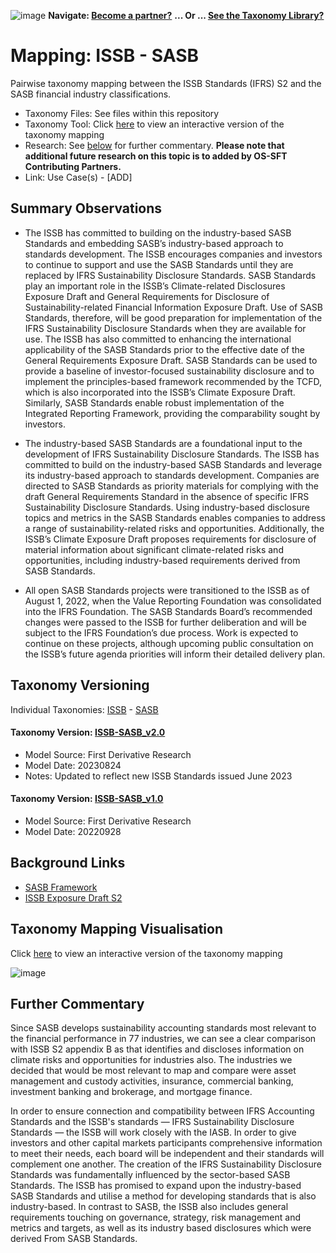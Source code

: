 ![image](https://user-images.githubusercontent.com/112073913/188821900-0c411acf-fbdd-4163-adc9-3ba4e2be78df.png)
**Navigate: [Become a partner?](https://github.com/OS-SFT/06-COLLABORATORS-PARTNERS)**
**... Or ... [See the Taxonomy Library?](https://github.com/orgs/OS-SFT/projects/2)**

# Mapping: ISSB - SASB

Pairwise taxonomy mapping between the ISSB Standards (IFRS) S2 and the SASB financial industry classifications.
- Taxonomy Files: See files within this repository
- Taxonomy Tool: Click [here](https://os-sft.solidatus.com/viewer/share/0xCzxhH27q9gl5YntroWjgCjpW561RMb) to view an interactive version of the taxonomy mapping
- Research: See [below](https://github.com/OS-SFT/Taxonomy-Mappings-Library/tree/main/Taxonomy%20Mappings%20-%20Double/ISSB%20-%20SASB#further-commentary) for further commentary. **Please note that additional future research on this topic is to added by OS-SFT Contributing Partners.**
- Link: Use Case(s) - [ADD]

## Summary Observations

* The ISSB has committed to building on the industry-based SASB Standards and embedding SASB’s industry-based approach to standards development. The ISSB encourages companies and investors to continue to support and use the SASB Standards until they are replaced by IFRS Sustainability Disclosure Standards. SASB Standards play an important role in the ISSB’s Climate-related Disclosures Exposure Draft and General Requirements for Disclosure of Sustainability-related Financial Information Exposure Draft. Use of SASB Standards, therefore, will be good preparation for implementation of the IFRS Sustainability Disclosure Standards when they are available for use.
The ISSB has also committed to enhancing the international applicability of the SASB Standards prior to the effective date of the General Requirements Exposure Draft.
SASB Standards can be used to provide a baseline of investor-focused sustainability disclosure and to implement the principles-based framework recommended by the TCFD, which is also incorporated into the ISSB’s Climate Exposure Draft. Similarly, SASB Standards enable robust implementation of the Integrated Reporting Framework, providing the comparability sought by investors.

* The industry-based SASB Standards are a foundational input to the development of IFRS Sustainability Disclosure Standards. The ISSB has committed to build on the industry-based SASB Standards and leverage its industry-based approach to standards development.
Companies are directed to SASB Standards as priority materials for complying with the draft General Requirements Standard in the absence of specific IFRS Sustainability Disclosure Standards. Using industry-based disclosure topics and metrics in the SASB Standards enables companies to address a range of sustainability-related risks and opportunities.
Additionally, the ISSB’s Climate Exposure Draft proposes requirements for disclosure of material information about significant climate-related risks and opportunities, including industry-based requirements derived from SASB Standards.

* All open SASB Standards projects were transitioned to the ISSB as of August 1, 2022, when the Value Reporting Foundation was consolidated into the IFRS Foundation. The SASB Standards Board’s recommended changes were passed to the ISSB for further deliberation and will be subject to the IFRS Foundation’s due process.
Work is expected to continue on these projects, although upcoming public consultation on the ISSB’s future agenda priorities will inform their detailed delivery plan.

## Taxonomy Versioning

Individual Taxonomies: [ISSB](https://github.com/OS-SFT/Taxonomy-Mappings-Library/tree/main/Single%20Taxonomies/ISSB) - [SASB](https://github.com/OS-SFT/Taxonomy-Mappings-Library/tree/main/Single%20Taxonomies/SASB)

#### Taxonomy Version: [ISSB-SASB_v2.0](https://os-sft.solidatus.com/viewer/share/0xCzxhH27q9gl5YntroWjgCjpW561RMb)
- Model Source: First Derivative Research
- Model Date: 20230824
- Notes: Updated to reflect new ISSB Standards issued June 2023

#### Taxonomy Version: [ISSB-SASB_v1.0](https://os-sft.solidatus.com/viewer/share/VBThHsOdHCcMwZt3gY0p7QtzJWlX3Odd)
- Model Source: First Derivative Research
- Model Date: 20220928

## Background Links

 - [SASB Framework](https://www.sasb.org/standards/download/?lang=en-us)
 - [ISSB Exposure Draft S2](https://www.ifrs.org/content/dam/ifrs/project/climate-related-disclosures/issb-exposure-draft-2022-2-climate-related-disclosures.pdf)

## Taxonomy Mapping Visualisation

Click [here](https://os-sft.solidatus.com/viewer/share/0xCzxhH27q9gl5YntroWjgCjpW561RMb) to view an interactive version of the taxonomy mapping

![image](https://github.com/OS-SFT/Taxonomy-Mappings-Library/assets/112079442/e7b8b3f5-a5f8-41fe-be9e-5a188549d2ce)

## Further Commentary

Since SASB develops sustainability accounting standards most relevant to the financial performance in 77 industries, we can see a clear comparison with ISSB S2 appendix B as that identifies and discloses information on climate risks and opportunities for industries also. The industries we decided that would be most relevant to map and compare were asset management and custody activities, insurance, commercial banking, investment banking and brokerage, and mortgage finance. 

In order to ensure connection and compatibility between IFRS Accounting Standards and the ISSB's standards — IFRS Sustainability Disclosure Standards — the ISSB will work closely with the IASB. In order to give investors and other capital markets participants comprehensive information to meet their needs, each board will be independent and their standards will complement one another. The creation of the IFRS Sustainability Disclosure Standards was fundamentally influenced by the sector-based SASB Standards. The ISSB has promised to expand upon the industry-based SASB Standards and utilise a method for developing standards that is also industry-based.
In contrast to SASB, the ISSB also includes general requirements touching on governance, strategy, risk management and metrics and targets, as well as its industry based disclosures which were derived From SASB Standards.
